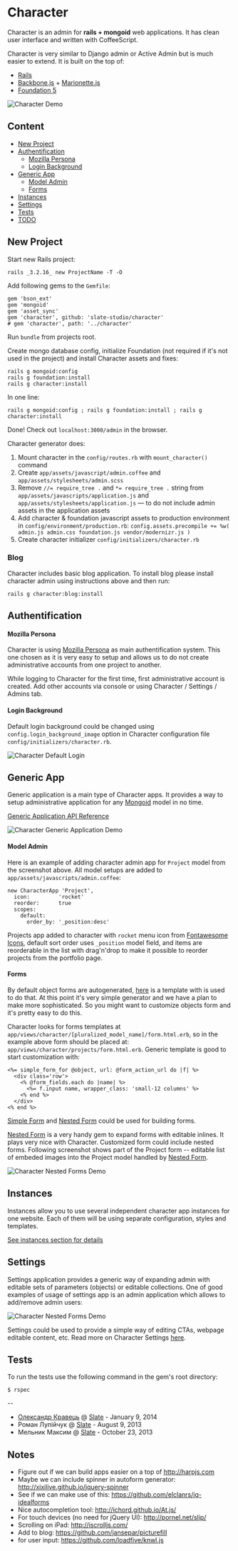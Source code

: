 # Character

Character is an admin for **rails + mongoid** web applications. It has clean user interface and written with CoffeeScript.

Character is very similar to Django admin or Active Admin but is much easier to extend. It is built on the top of:

* [Rails](http://rubyonrails.org)
* [Backbone.js](http://backbonejs.org) + [Marionette.js](https://github.com/marionettejs/backbone.marionette)
* [Foundation 5](http://foundation.zurb.com)

![Character Demo](https://raw.github.com/slate-studio/character/master/doc/img/demo-1.jpg)

## Content

* [New Project](#new-project)
* [Authentification](#authentification)
  * [Mozilla Persona](#mozilla-persona)
  * [Login Background](#login-background)
* [Generic App](#generic-app)
  * [Model Admin](#model-admin)
  * [Forms](#forms)
* [Instances](#instances)
* [Settings](#settings)
* [Tests](#tests)
* [TODO](#todo)


## New Project

Start new Rails project:

    rails _3.2.16_ new ProjectName -T -O

Add following gems to the ```Gemfile```:

    gem 'bson_ext'
    gem 'mongoid'
    gem 'asset_sync'
    gem 'character', github: 'slate-studio/character'
    # gem 'character', path: '../character'

Run ```bundle``` from projects root.

Create mongo database config, initialize Foundation (not required if it's not used in the project) and install Character assets and fixes:

    rails g mongoid:config
    rails g foundation:install
    rails g character:install

In one line:

    rails g mongoid:config ; rails g foundation:install ; rails g character:install

Done! Check out ```localhost:3000/admin``` in the browser.

Character generator does:

1. Mount character in the ```config/routes.rb``` with ```mount_character()``` command
2. Create ```app/assets/javascript/admin.coffee``` and ```app/assets/stylesheets/admin.scss```
3. Remove ```//= require_tree .``` and ```*= require_tree .``` string from ```app/assets/javascripts/application.js``` and ```app/assets/stylesheets/application.js``` — to do not include admin assets in the application assets
4. Add character & foundation javascript assets to production environment in ```config/environment/production.rb```: ```config.assets.precompile += %w( admin.js admin.css foundation.js vendor/modernizr.js )```
5. Create character initializer ```config/initializers/character.rb```


### Blog

Character includes basic blog application. To install blog please install character admin using instructions above and then run:

    rails g character:blog:install


## Authentification


#### Mozilla Persona

Character is using [Mozilla Persona](https://login.persona.org/about) as main authentification system. This one chosen as it is very easy to setup and allows us to do not create administrative accounts from one project to another.

While logging to Character for the first time, first administrative account is created. Add other accounts via console or using Character / Settings / Admins tab.


#### Login Background

Default login background could be changed using ```config.login_background_image``` option in Character configuration file ```config/initializers/character.rb```.

![Character Default Login](https://raw.github.com/slate-studio/character/master/doc/img/demo-3.jpg)


## Generic App

Generic application is a main type of Character apps. It provides a way to setup administrative application for any [Mongoid](http://mongoid.org/en/mongoid/index.html) model in no time.

[Generic Application API Reference](https://github.com/slate-studio/character/blob/master/doc/generic_app.md)

![Character Generic Application Demo](https://raw.github.com/slate-studio/character/master/doc/img/demo-2.jpg)


#### Model Admin

Here is an example of adding character admin app for ```Project``` model from the screenshot above. All model setups are added to ```app/assets/javascripts/admin.coffee```:

    new CharacterApp 'Project',
      icon:         'rocket'
      reorder:      true
      scopes:
        default:
          order_by: '_position:desc'

Projects app added to character with ```rocket``` menu icon from [Fontawesome Icons](http://fontawesome.io/icons/), default sort order uses ```_position``` model field, and items are reorderable in the list with drag'n'drop to make it possible to reorder projects from the portfolio page.


#### Forms

By default object forms are autogenerated, [here](https://github.com/slate-studio/character/blob/master/app/views/character/generic_form.html.erb) is a template with is used to do that. At this point it's very simple generator and we have a plan to make more sophisticated. So you might want to customize objects form and it's pretty easy to do this.

Character looks for forms templates at ```app/views/character/[pluralized_model_name]/form.html.erb```, so in the example above form should be placed at: ```app/views/character/projects/form.html.erb```. Generic template is good to start customization with:

    <%= simple_form_for @object, url: @form_action_url do |f| %>
      <div class='row'>
        <% @form_fields.each do |name| %>
          <%= f.input name, wrapper_class: 'small-12 columns' %>
        <% end %>
      </div>
    <% end %>

[Simple Form](https://github.com/plataformatec/simple_form) and [Nested Form](https://github.com/ryanb/nested_form) could be used for building forms.

[Nested Form](https://github.com/ryanb/nested_form) is a very handy gem to expand forms with editable inlines. It plays very nice with Character. Customized form could include nested forms. Following screenshot shows part of the Project form -- editable list of embeded images into the Project model handled by [Nested Form](https://github.com/ryanb/nested_form).

![Character Nested Forms Demo](https://raw.github.com/slate-studio/character/master/doc/img/demo-4.jpg)


## Instances

Instances allow you to use several independent character app instances for one website. Each of them will be using separate configuration, styles and templates.

[See instances section for details](https://github.com/slate-studio/character/blob/master/doc/instances.md)


## Settings

Settings application provides a generic way of expanding admin with editable sets of parameters (objects) or editable collections. One of good examples of usage of settings app is an admin application which allows to add/remove admin users:

![Character Nested Forms Demo](https://raw.github.com/slate-studio/character/master/doc/img/demo-5.jpg)

Settings could be used to provide a simple way of editing CTAs, webpage editable content, etc. Read more on Character Settings [here](https://github.com/slate-studio/character/blob/master/doc/settings.md).


## Tests

To run the tests use the following command in the gem's root directory:

    $ rspec


--
* [Олександр Кравець](http://www.akravets.com) @ [Slate](http://www.slatestudio.com) - January 9, 2014
* Роман Лупійчук @ [Slate](http://www.slatestudio.com) - August 9, 2013
* Мельник Максим @ [Slate](http://www.slatestudio.com) - October 23, 2013

## Notes

* Figure out if we can build apps easier on a top of http://harpjs.com
* Maybe we can include spinner in autoform generator: http://xixilive.github.io/jquery-spinner
* See if we can make use of this: https://github.com/elclanrs/jq-idealforms
* Nice autocompletion tool: http://ichord.github.io/At.js/
* For touch devices (no need for jQuery UI): http://pornel.net/slip/
* Scrolling on iPad: http://iscrolljs.com/
* Add to blog: https://github.com/jansepar/picturefill
* for user input: https://github.com/loadfive/knwl.js